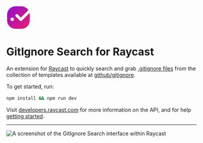 
<img src="https://raw.githubusercontent.com/superhighfives/gitignore-search/main/assets/command-icon.png" width="64" />

# GitIgnore Search for Raycast

An extension for [Raycast](https://www.raycast.com) to quickly search and grab [.gitignore files](https://docs.github.com/en/get-started/getting-started-with-git/ignoring-files) from the collection of templates available at [github/gitignore](https://github.com/github/gitignore).

To get started, run:
```bash
npm install && npm run dev
```

Visit [developers.raycast.com](https://developers.raycast.com) for more information on the API, and for help [getting started](https://developers.raycast.com/basics/getting-started).

---

<img width="862" alt="A screenshot of the GitIgnore Search interface within Raycast" src="https://user-images.githubusercontent.com/449385/143931440-0efdce4d-b3de-4095-a1fa-e24d8826a684.png">
